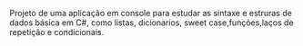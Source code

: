 Projeto de uma aplicação em console para estudar as sintaxe e estruras de dados básica em C#, como listas, dicionarios, sweet case,funções,laços de repetição e condicionais. 
